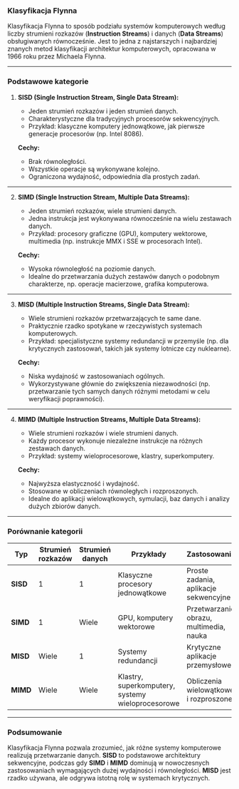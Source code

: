 ### Klasyfikacja Flynna

Klasyfikacja Flynna to sposób podziału systemów komputerowych według liczby strumieni rozkazów (**Instruction Streams**) i danych (**Data Streams**) obsługiwanych równocześnie. Jest to jedna z najstarszych i najbardziej znanych metod klasyfikacji architektur komputerowych, opracowana w 1966 roku przez Michaela Flynna.

---

### **Podstawowe kategorie**

1. **SISD (Single Instruction Stream, Single Data Stream):**
   - Jeden strumień rozkazów i jeden strumień danych.
   - Charakterystyczne dla tradycyjnych procesorów sekwencyjnych.
   - Przykład: klasyczne komputery jednowątkowe, jak pierwsze generacje procesorów (np. Intel 8086).

   **Cechy:**
   - Brak równoległości.
   - Wszystkie operacje są wykonywane kolejno.
   - Ograniczona wydajność, odpowiednia dla prostych zadań.

---

2. **SIMD (Single Instruction Stream, Multiple Data Streams):**
   - Jeden strumień rozkazów, wiele strumieni danych.
   - Jedna instrukcja jest wykonywana równocześnie na wielu zestawach danych.
   - Przykład: procesory graficzne (GPU), komputery wektorowe, multimedia (np. instrukcje MMX i SSE w procesorach Intel).

   **Cechy:**
   - Wysoka równoległość na poziomie danych.
   - Idealne do przetwarzania dużych zestawów danych o podobnym charakterze, np. operacje macierzowe, grafika komputerowa.

---

3. **MISD (Multiple Instruction Streams, Single Data Stream):**
   - Wiele strumieni rozkazów przetwarzających te same dane.
   - Praktycznie rzadko spotykane w rzeczywistych systemach komputerowych.
   - Przykład: specjalistyczne systemy redundancji w przemyśle (np. dla krytycznych zastosowań, takich jak systemy lotnicze czy nuklearne).

   **Cechy:**
   - Niska wydajność w zastosowaniach ogólnych.
   - Wykorzystywane głównie do zwiększenia niezawodności (np. przetwarzanie tych samych danych różnymi metodami w celu weryfikacji poprawności).

---

4. **MIMD (Multiple Instruction Streams, Multiple Data Streams):**
   - Wiele strumieni rozkazów i wiele strumieni danych.
   - Każdy procesor wykonuje niezależne instrukcje na różnych zestawach danych.
   - Przykład: systemy wieloprocesorowe, klastry, superkomputery.

   **Cechy:**
   - Najwyższa elastyczność i wydajność.
   - Stosowane w obliczeniach równoległych i rozproszonych.
   - Idealne do aplikacji wielowątkowych, symulacji, baz danych i analizy dużych zbiorów danych.

---

### **Porównanie kategorii**

| **Typ**   | **Strumień rozkazów** | **Strumień danych** | **Przykłady**                                      | **Zastosowania**                          |
|-----------|------------------------|---------------------|---------------------------------------------------|------------------------------------------|
| **SISD**  | 1                      | 1                   | Klasyczne procesory jednowątkowe                 | Proste zadania, aplikacje sekwencyjne     |
| **SIMD**  | 1                      | Wiele               | GPU, komputery wektorowe                         | Przetwarzanie obrazu, multimedia, nauka   |
| **MISD**  | Wiele                  | 1                   | Systemy redundancji                              | Krytyczne aplikacje przemysłowe           |
| **MIMD**  | Wiele                  | Wiele               | Klastry, superkomputery, systemy wieloprocesorowe | Obliczenia wielowątkowe i rozproszone     |

---

### **Podsumowanie**
Klasyfikacja Flynna pozwala zrozumieć, jak różne systemy komputerowe realizują przetwarzanie danych. **SISD** to podstawowe architektury sekwencyjne, podczas gdy **SIMD** i **MIMD** dominują w nowoczesnych zastosowaniach wymagających dużej wydajności i równoległości. **MISD** jest rzadko używana, ale odgrywa istotną rolę w systemach krytycznych.